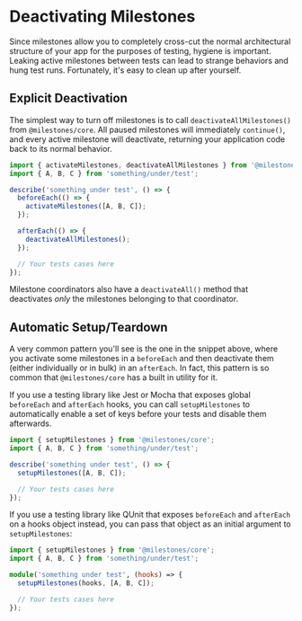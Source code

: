 # Deactivating Milestones

Since milestones allow you to completely cross-cut the normal architectural structure of your app for the purposes of testing, hygiene is important. Leaking active milestones between tests can lead to strange behaviors and hung test runs. Fortunately, it's easy to clean up after yourself.

## Explicit Deactivation

The simplest way to turn off milestones is to call `deactivateAllMilestones()` from `@milestones/core`. All paused milestones will immediately `continue()`, and every active milestone will deactivate, returning your application code back to its normal behavior.

```ts
import { activateMilestones, deactivateAllMilestones } from '@milestones/core';
import { A, B, C } from 'something/under/test';

describe('something under test', () => {
  beforeEach(() => {
    activateMilestones([A, B, C]);
  });

  afterEach(() => {
    deactivateAllMilestones();
  });

  // Your tests cases here
});
```

Milestone coordinators also have a `deactivateAll()` method that deactivates _only_ the milestones belonging to that coordinator.

## Automatic Setup/Teardown

A very common pattern you'll see is the one in the snippet above, where you activate some milestones in a `beforeEach` and then deactivate them (either individually or in bulk) in an `afterEach`. In fact, this pattern is so common that `@milestones/core` has a built in utility for it.

If you use a testing library like Jest or Mocha that exposes global `beforeEach` and `afterEach` hooks, you can call `setupMilestones` to automatically enable a set of keys before your tests and disable them afterwards.

```ts
import { setupMilestones } from '@milestones/core';
import { A, B, C } from 'something/under/test';

describe('something under test', () => {
  setupMilestones([A, B, C]);

  // Your tests cases here
});
```

If you use a testing library like QUnit that exposes `beforeEach` and `afterEach` on a hooks object instead, you can pass that object as an initial argument to `setupMilestones`:

```ts
import { setupMilestones } from '@milestones/core';
import { A, B, C } from 'something/under/test';

module('something under test', (hooks) => {
  setupMilestones(hooks, [A, B, C]);

  // Your tests cases here
});
```
